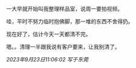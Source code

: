 一大早就开始叫我整理样品室，说周一要拍视频。

哇，平时不努力临时抱佛脚，那一堆的东西不舍得扔。

现在好了，估计今天一天都清不完。

嗯。。清理一半跟我说有客户要来，让我别清了。

*2023年9月23日11:06:02 写于东莞*